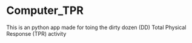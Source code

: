 # Computer_TPR
This is an python app made for toing the dirty dozen (DD) Total Physical Response (TPR) activity

